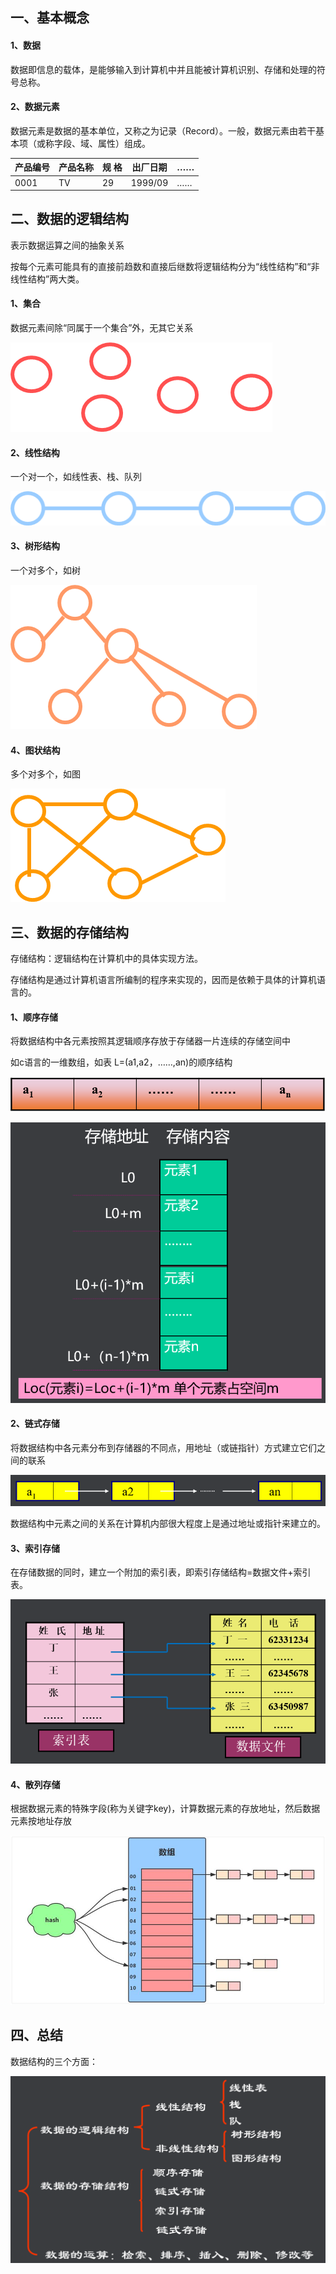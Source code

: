 ## 一、基本概念

#### 1、数据

数据即信息的载体，是能够输入到计算机中并且能被计算机识别、存储和处理的符号总称。

#### 2、数据元素

数据元素是数据的基本单位，又称之为记录（Record）。一般，数据元素由若干基本项（或称字段、域、属性）组成。

| 产品编号 | 产品名称 | 规   格 | 出厂日期 | ……   |
| -------- | -------- | ------- | -------- | ---- |
| 0001     | TV       | 29      | 1999/09  | ……   |

## 二、数据的逻辑结构

表示数据运算之间的抽象关系

按每个元素可能具有的直接前趋数和直接后继数将逻辑结构分为“线性结构”和“非线性结构”两大类。

#### 1、集合

数据元素间除“同属于一个集合”外，无其它关系

![集合](../images/01.png)

#### 2、线性结构

一个对一个，如线性表、栈、队列

![线性结构](../images/02.png)

#### 3、树形结构

一个对多个，如树

![树形结构](../images/03.png)

#### 4、图状结构

多个对多个，如图

![图状结构](../images/04.png)

## 三、数据的存储结构

存储结构：逻辑结构在计算机中的具体实现方法。

存储结构是通过计算机语言所编制的程序来实现的，因而是依赖于具体的计算机语言的。

#### 1、顺序存储

将数据结构中各元素按照其逻辑顺序存放于存储器一片连续的存储空间中

如c语言的一维数组，如表 L=(a1,a2，……,an)的顺序结构

![顺序存储](../images/05.png)

![顺序存储](../images/06.png)

#### 2、链式存储

将数据结构中各元素分布到存储器的不同点，用地址（或链指针）方式建立它们之间的联系

![链式存储](../images/07.png)

数据结构中元素之间的关系在计算机内部很大程度上是通过地址或指针来建立的。 

#### 3、索引存储

在存储数据的同时，建立一个附加的索引表，即索引存储结构=数据文件+索引表。

![索引存储](../images/08.png)

#### 4、散列存储

根据数据元素的特殊字段(称为关键字key)，计算数据元素的存放地址，然后数据元素按地址存放

![散列存储](../images/09.png)

## 四、总结

数据结构的三个方面：

![总结](../images/10.png)
